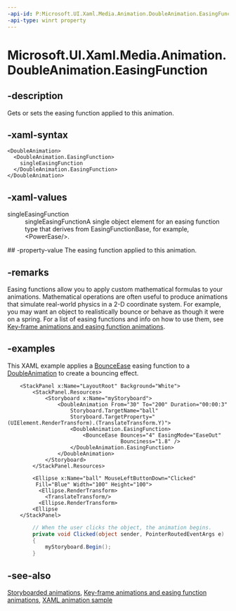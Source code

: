 ```yaml
---
-api-id: P:Microsoft.UI.Xaml.Media.Animation.DoubleAnimation.EasingFunction
-api-type: winrt property
---
```


<!-- Property syntax
public Windows.UI.Xaml.Media.Animation.EasingFunctionBase EasingFunction { get;  set; }
-->

# Microsoft.UI.Xaml.Media.Animation.DoubleAnimation.EasingFunction

## -description
Gets or sets the easing function applied to this animation.

## -xaml-syntax
```xaml
<DoubleAnimation>
  <DoubleAnimation.EasingFunction>
    singleEasingFunction
  </DoubleAnimation.EasingFunction>
</DoubleAnimation>
```


## -xaml-values
<dl><dt>singleEasingFunction</dt><dd>singleEasingFunctionA single object element for an easing function type that derives from EasingFunctionBase, for example, &lt;PowerEase/&gt;.</dd>
</dl>
## -property-value
The easing function applied to this animation.

## -remarks
Easing functions allow you to apply custom mathematical formulas to your animations. Mathematical operations are often useful to produce animations that simulate real-world physics in a 2-D coordinate system. For example, you may want an object to realistically bounce or behave as though it were on a spring. For a list of easing functions and info on how to use them, see [Key-frame animations and easing function animations](/windows/apps/design/motion/key-frame-and-easing-function-animations).

## -examples
This XAML example applies a [BounceEase](bounceease.md) easing function to a [DoubleAnimation](doubleanimation.md) to create a bouncing effect.

```xaml
    <StackPanel x:Name="LayoutRoot" Background="White">
        <StackPanel.Resources>
            <Storyboard x:Name="myStoryboard">
                <DoubleAnimation From="30" To="200" Duration="00:00:3" 
                    Storyboard.TargetName="ball" 
                    Storyboard.TargetProperty="(UIElement.RenderTransform).(TranslateTransform.Y)">
                    <DoubleAnimation.EasingFunction>
                        <BounceEase Bounces="4" EasingMode="EaseOut" 
                                    Bounciness="1.8" />
                    </DoubleAnimation.EasingFunction>
                </DoubleAnimation>
            </Storyboard>
        </StackPanel.Resources>

        <Ellipse x:Name="ball" MouseLeftButtonDown="Clicked" 
         Fill="Blue" Width="100" Height="100">
          <Ellipse.RenderTransform>
            <TranslateTransform/>
          <Ellipse.RenderTransform>
        <Ellipse
    </StackPanel>
```

```csharp
        // When the user clicks the object, the animation begins. 
        private void Clicked(object sender, PointerRoutedEventArgs e)
        {
            myStoryboard.Begin();
        }
```



## -see-also
[Storyboarded animations](/windows/apps/design/motion/storyboarded-animations), [Key-frame animations and easing function animations](/windows/apps/design/motion/key-frame-and-easing-function-animations), [XAML animation sample](https://github.com/microsoftarchive/msdn-code-gallery-microsoft/tree/master/Official%20Windows%20Platform%20Sample/XAML%20animation%20library%20sample)
